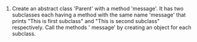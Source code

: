 1. Create an abstract class 'Parent' with a method 'message'. It has two subclasses each having a method with the same
   name 'message' that prints "This is first subclass" and "This is second subclass" respectively. Call the methods '
   message' by creating an object for each subclass.